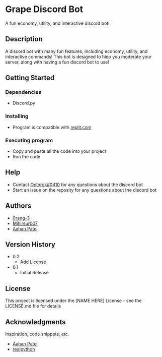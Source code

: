 # Grape Discord Bot

A fun economy, utility, and interactive discord bot!

## Description

A discord bot with many fun features, including economy, utility, and interactive commands! This bot is designed to hlep you moderate your server, along with having a fun discord bot to use!

## Getting Started

### Dependencies

* Discord.py

### Installing

* Program is compatible with [replit.com](https://www.replit.com/)

### Executing program

* Copy and paste all the code into your project
* Run the code

## Help

* Contact [Octorok#0410](https://www.discord.com/users/605151388523298822/) for any questions about the discord bot
* Start an issue on the reposity for any questions about the discord bot

## Authors

* [0rang-3](http://github.com/0rang-3)
* [Mihirsur007](http://github.com/mihirsur007)
* [Aahan Patel](http://github.com/aahan-patel)

## Version History

* 0.2
    * Add License
* 0.1
    * Initial Release

## License

This project is licensed under the [NAME HERE] License - see the LICENSE.md file for details

## Acknowledgments

Inspiration, code snippets, etc.
* [Aahan Patel](http://github.com/aahan-patel)
* [realpython](https://realpython.com/how-to-make-a-discord-bot-python/)

